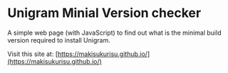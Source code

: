 ﻿# Unigram Minial Version checker

A simple web page (with JavaScript) to find out what is the minimal build version required to install Unigram.

Visit this site at: [https://makisukurisu.github.io/](https://makisukurisu.github.io/)
